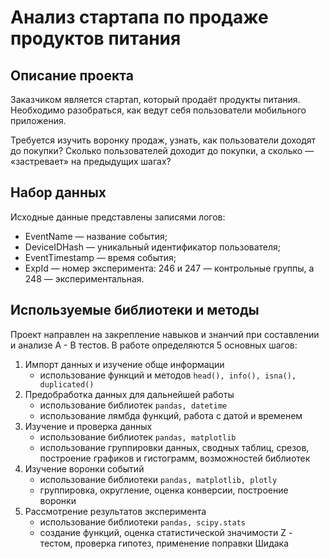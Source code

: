 # Анализ стартапа по продаже продуктов питания

## Описание проекта

Заказчиком является стартап, который продаёт продукты питания. Необходимо разобраться, как ведут себя пользователи мобильного приложения. <br>

Требуется изучить воронку продаж, узнать, как пользователи доходят до покупки? Сколько пользователей доходит до покупки, а сколько — «застревает» на предыдущих шагах?

## Набор данных

Исходные данные представлены записями логов:

- EventName — название события;
- DeviceIDHash — уникальный идентификатор пользователя;
- EventTimestamp — время события;
- ExpId — номер эксперимента: 246 и 247 — контрольные группы, а 248 — экспериментальная.

## Используемые библиотеки и методы

Проект направлен на закрепление навыков и знанчий при составлении и анализе А - В тестов. В работе определяются 5 основных шагов:
1. Импорт данных и изучение обще информации
    - использование функций и методов `head(), info(), isna(), duplicated()`
2. Предобработка данных для дальнейшей работы
    - использование библиотек `pandas, datetime`
    - использование лямбда функций, работа с датой и временем
3. Изучение и проверка данных
    - использование библиотек `pandas, matplotlib`
    - использование группировки данных, сводных таблиц, срезов, построение графиков и гистограмм, возможностей библиотек
4. Изучение воронки событий
    - использование библиотеки `pandas, matplotlib, plotly`
    - группировка, округление, оценка конверсии, построение воронки
5. Рассмотрение результатов эксперимента
    - использование библиотеки `pandas, scipy.stats`
    - создание функций, оценка статистической значимости Z - тестом, проверка гипотез, применение поправки Шидака
